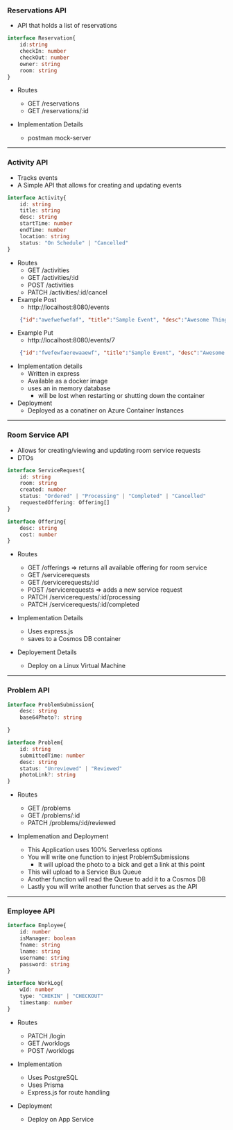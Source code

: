 ### Reservations API
- API that holds a list of reservations

```ts
interface Reservation{
    id:string
    checkIn: number
    checkOut: number
    owner: string
    room: string
}
```
- Routes
    - GET /reservations
    - GET /reservations/:id

- Implementation Details
    - postman mock-server
---

### Activity API
- Tracks events
- A Simple API that allows for creating and updating events
```ts
interface Activity{
    id: string
    title: string
    desc: string
    startTime: number
    endTime: number
    location: string
    status: "On Schedule" | "Cancelled"
}

```
- Routes 
    - GET /activities
    - GET /activities/:id
    - POST /activities
    - PATCH /activities/:id/cancel
- Example Post
    - http://localhost:8080/events
```json
    {"id":"awefwefwefaf", "title":"Sample Event", "desc":"Awesome Thing", "startTime":123123123,"endTime":123123300, "location":"Ballroom","status":"On Schedule"}
```

- Example Put
    - http://localhost:8080/events/7
```json
    {"id":"fwefewfaerewaaewf", "title":"Sample Event", "desc":"Awesome Thing", "startTime":123123123,"endTime":123123300, "location":"Ballroom","status":"Cancelled"}
```

- Implementation details
    - Written in express
    - Available as a docker image
    - uses an in memory database
        - will be lost when restarting or shutting down the container
- Deployment
    - Deployed as a conatiner on Azure Container Instances
---
### Room Service API
- Allows for creating/viewing and updating room service requests
- DTOs 
```ts
interface ServiceRequest{
    id: string
    room: string
    created: number
    status: "Ordered" | "Processing" | "Completed" | "Cancelled"
    requestedOffering: Offering[]
}

interface Offering{
    desc: string
    cost: number
}
```

- Routes
    - GET /offerings => returns all available offering for room service
    - GET /servicerequests
    - GET /servicerequests/:id
    - POST /servicerequests => adds a new service request
    - PATCH /servicerequests/:id/processing
    - PATCH /servicerequests/:id/completed

- Implementation Details
    - Uses express.js
    - saves to a Cosmos DB container

- Deployement Details
    - Deploy on a Linux Virtual Machine

---
### Problem API

```ts
interface ProblemSubmission{
    desc: string
    base64Photo?: string

}

interface Problem{
    id: string
    submittedTime: number
    desc: string
    status: "Unreviewed" | "Reviewed"
    photoLink?: string
}
```
- Routes
    - GET /problems
    - GET /problems/:id
    - PATCH /problems/:id/reviewed

- Implemenation and Deployment
    - This Application uses 100% Serverless options
    - You will write one function to  injest ProblemSubmissions
        - It will upload the photo to a bick and get a link at this point
    - This will upload to a Service Bus Queue
    - Another function will read the Queue to add it to a Cosmos DB
    - Lastly you will write another function that serves as the API

---
### Employee API
```ts
interface Employee{
    id: number
    isManager: boolean
    fname: string
    lname: string
    username: string
    password: string
}

interface WorkLog{
    wId: number
    type: "CHEKIN" | "CHECKOUT" 
    timestamp: number
}
```

- Routes
    - PATCH /login
    - GET /worklogs
    - POST /worklogs

- Implementation
    - Uses PostgreSQL
    - Uses Prisma
    - Express.js for route handling
- Deployment
    - Deploy on App Service
